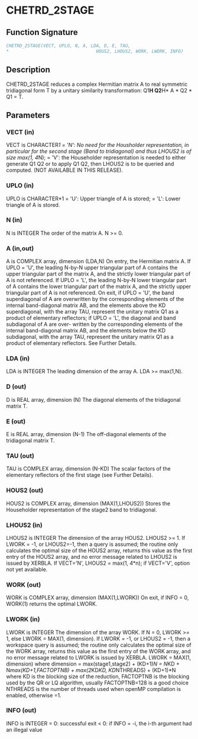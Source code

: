 # CHETRD_2STAGE

## Function Signature

```fortran
CHETRD_2STAGE(VECT, UPLO, N, A, LDA, D, E, TAU,
*                                 HOUS2, LHOUS2, WORK, LWORK, INFO)
```

## Description


 CHETRD_2STAGE reduces a complex Hermitian matrix A to real symmetric
 tridiagonal form T by a unitary similarity transformation:
 Q1**H Q2**H* A * Q2 * Q1 = T.

## Parameters

### VECT (in)

VECT is CHARACTER*1 = 'N': No need for the Housholder representation, in particular for the second stage (Band to tridiagonal) and thus LHOUS2 is of size max(1, 4*N); = 'V': the Householder representation is needed to either generate Q1 Q2 or to apply Q1 Q2, then LHOUS2 is to be queried and computed. (NOT AVAILABLE IN THIS RELEASE).

### UPLO (in)

UPLO is CHARACTER*1 = 'U': Upper triangle of A is stored; = 'L': Lower triangle of A is stored.

### N (in)

N is INTEGER The order of the matrix A. N >= 0.

### A (in,out)

A is COMPLEX array, dimension (LDA,N) On entry, the Hermitian matrix A. If UPLO = 'U', the leading N-by-N upper triangular part of A contains the upper triangular part of the matrix A, and the strictly lower triangular part of A is not referenced. If UPLO = 'L', the leading N-by-N lower triangular part of A contains the lower triangular part of the matrix A, and the strictly upper triangular part of A is not referenced. On exit, if UPLO = 'U', the band superdiagonal of A are overwritten by the corresponding elements of the internal band-diagonal matrix AB, and the elements above the KD superdiagonal, with the array TAU, represent the unitary matrix Q1 as a product of elementary reflectors; if UPLO = 'L', the diagonal and band subdiagonal of A are over- written by the corresponding elements of the internal band-diagonal matrix AB, and the elements below the KD subdiagonal, with the array TAU, represent the unitary matrix Q1 as a product of elementary reflectors. See Further Details.

### LDA (in)

LDA is INTEGER The leading dimension of the array A. LDA >= max(1,N).

### D (out)

D is REAL array, dimension (N) The diagonal elements of the tridiagonal matrix T.

### E (out)

E is REAL array, dimension (N-1) The off-diagonal elements of the tridiagonal matrix T.

### TAU (out)

TAU is COMPLEX array, dimension (N-KD) The scalar factors of the elementary reflectors of the first stage (see Further Details).

### HOUS2 (out)

HOUS2 is COMPLEX array, dimension (MAX(1,LHOUS2)) Stores the Householder representation of the stage2 band to tridiagonal.

### LHOUS2 (in)

LHOUS2 is INTEGER The dimension of the array HOUS2. LHOUS2 >= 1. If LWORK = -1, or LHOUS2=-1, then a query is assumed; the routine only calculates the optimal size of the HOUS2 array, returns this value as the first entry of the HOUS2 array, and no error message related to LHOUS2 is issued by XERBLA. If VECT='N', LHOUS2 = max(1, 4*n); if VECT='V', option not yet available.

### WORK (out)

WORK is COMPLEX array, dimension (MAX(1,LWORK)) On exit, if INFO = 0, WORK(1) returns the optimal LWORK.

### LWORK (in)

LWORK is INTEGER The dimension of the array WORK. If N = 0, LWORK >= 1, else LWORK = MAX(1, dimension). If LWORK = -1, or LHOUS2 = -1, then a workspace query is assumed; the routine only calculates the optimal size of the WORK array, returns this value as the first entry of the WORK array, and no error message related to LWORK is issued by XERBLA. LWORK = MAX(1, dimension) where dimension = max(stage1,stage2) + (KD+1)*N = N*KD + N*max(KD+1,FACTOPTNB) + max(2*KD*KD, KD*NTHREADS) + (KD+1)*N where KD is the blocking size of the reduction, FACTOPTNB is the blocking used by the QR or LQ algorithm, usually FACTOPTNB=128 is a good choice NTHREADS is the number of threads used when openMP compilation is enabled, otherwise =1.

### INFO (out)

INFO is INTEGER = 0: successful exit < 0: if INFO = -i, the i-th argument had an illegal value

